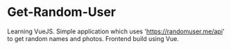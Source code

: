 # Get-Random-User

Learning VueJS. Simple application which uses 'https://randomuser.me/api' to get random names and photos. Frontend build using Vue.
